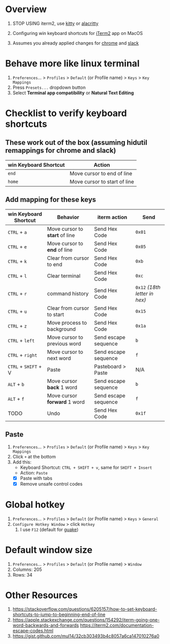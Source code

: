 # Overview

1. STOP USING iterm2, use [kitty](https://sw.kovidgoyal.net/kitty/) or [alacritty](https://alacritty.org/)

1. Configuring win keyboard shortcuts for [iTerm2](https://iterm2.com/documentation.html) app on MacOS
1. Assumes you already applied changes for [chrome](./keymap.chrome.md) and [slack](./keymap.slack.md)

# Behave more like linux terminal

1. `Preferences`... > `Profiles` > `Default` (or Profile name) > `Keys` > `Key Mappings`
1. Press `Presets...` dropdown button
1. Select **Terminal app compatibility** or **Natural Text Editing**

# Checklist to verify keyboard shortcuts

## These work out of the box (assuming hidutil remappings for chrome and slack)

| win Keyboard Shortcut | Action                         |
|-----------------------|--------------------------------|
| `end`                 | Move cursor to end of line     |
| `home`                | Move cursor to start of line   |

## Add mapping for these keys

| win Keyboard Shortcut | Behavior                         | iterm action         | Send                          |
|-----------------------|----------------------------------|----------------------|-------------------------------|
| `CTRL` + `a`          | Move cursor to **start** of line | Send Hex Code        | `0x01`                        |
| `CTRL` + `e`          | Move cursor to **end** of line   | Send Hex Code        | `0x05`                        |
| `CTRL` + `k`          | Clear from cursor to end         | Send Hex Code        | `0xb`                         |
| `CTRL` + `l`          | Clear terminal                   | Send Hex Code        | `0xc`                         |
| `CTRL` + `r`          | command history                  | Send Hex Code        | `0x12` *(18th letter in hex)* |
| `CTRL` + `u`          | Clear from cursor to start       | Send Hex Code        | `0x15`                        |
| `CTRL` + `z`          | Move process to background       | Send Hex Code        | `0x1a`                        |
| `CTRL` + `left`       | Move cursor to previous word     | Send escape sequence | `b`                           |
| `CTRL` + `right`      | Move cursor to next word         | Send escape sequence | `f`                           |
| `CTRL` + `SHIFT` + V  | Paste                            | Pasteboard > Paste   | N/A                           |
| `ALT` + `b`           | Move cursor **back** 1 word      | Send escape sequence | `b`                           |
| `ALT` + `f`           | Move cursor **forward** 1 word   | Send escape sequence | `f`                           |
| TODO                  | Undo                             | Send Hex Code        | `0x1f`                        |

## Paste

1. `Preferences`... > `Profiles` > `Default` (or Profile name) > `Keys` > `Key Mappings`
1. Click `+` at the bottom
1. Add this:
    - Keyboard Shortcut: `CTRL + SHIFT + v`, same for `SHIFT + Insert`
    - Action: `Paste`
    - [x] Paste with tabs
    - [x] Remove unsafe control codes

# Global hotkey

1. `Preferences`... > `Profiles` > `Default` (or Profile name) > `Keys` > `General`
1. `Configure Hotkey Window` > click `Hotkey`
    1. I use `F12` (default for [guake](http://guake-project.org/))

# Default window size

1. `Preferences`... > `Profiles` > `Default` (or Profile name) > `Window`
1. Columns: 205
1. Rows: 34

# Other Resources

1. https://stackoverflow.com/questions/6205157/how-to-set-keyboard-shortcuts-to-jump-to-beginning-end-of-line
1. https://apple.stackexchange.com/questions/154292/iterm-going-one-word-backwards-and-forwards
   https://iterm2.com/documentation-escape-codes.html
1. https://gist.github.com/mul14/32cb303493b4c8057a6ca147010276a0
